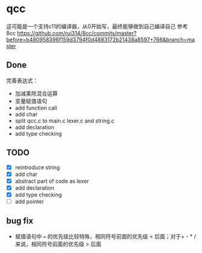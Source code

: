 <!--
 * @Author: QQYYHH
 * @Date: 2022-04-10 14:42:47
 * @LastEditTime: 2022-04-26 16:15:23
 * @LastEditors: QQYYHH
 * @Description: 
 * @FilePath: /pwn/qcc/README.md
 * welcome to my github: https://github.com/QQYYHH
-->
# qcc
这可能是一个支持c11的编译器，从0开始写，最终能够做到自己编译自己
参考 8cc
https://github.com/rui314/8cc/commits/master?before=b480958396f159d3794f0d4883172b21438a8597+766&branch=master<br>

## Done
完善表达式：
- 加减乘除混合运算
- 变量赋值语句
- add function call
- add char
- split qcc.c to main.c lexer.c and string.c
- add declaration
- add type checking 

## TODO
- [x] reintroduce string
- [x] add char
- [x] abstract part of code as lexer
- [x] add declaration
- [x] add type checking
- [ ] add pointer

## bug fix
- 赋值语句中 `=` 的优先级比较特殊，相同符号前面的优先级 < 后面；对于+ - * / 来说，相同符号前面的优先级 > 后面